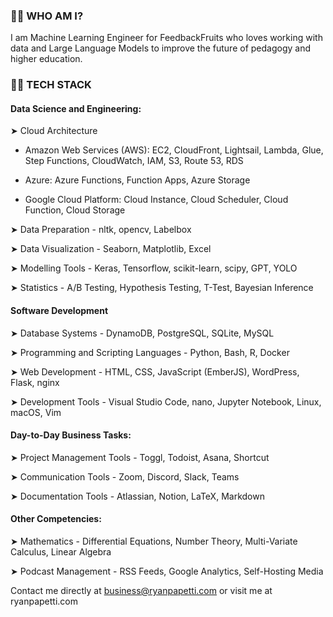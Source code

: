 <!-- ### Hi there 👋 -->

<!--
**ryanpapetti/ryanpapetti** is a ✨ _special_ ✨ repository because its `README.md` (this file) appears on your GitHub profile.

Here are some ideas to get you started:

- 🔭 I’m currently working on ...
- 🌱 I’m currently learning ...
- 👯 I’m looking to collaborate on ...
- 🤔 I’m looking for help with ...
- 💬 Ask me about ...
- 📫 How to reach me: ...
- 😄 Pronouns: ...
- ⚡ Fun fact: ...
-->


### 🧑‍💼 WHO AM I?
I am Machine Learning Engineer for FeedbackFruits who loves working with data and Large Language Models to improve the future of pedagogy and higher education.

### 🧑‍💻 TECH STACK

#### Data Science and Engineering:
➤ Cloud Architecture

- Amazon Web Services (AWS):  EC2, CloudFront, Lightsail, Lambda, Glue, Step Functions, CloudWatch, IAM, S3, Route 53, RDS

- Azure: Azure Functions, Function Apps, Azure Storage

- Google Cloud Platform: Cloud Instance, Cloud Scheduler, Cloud Function, Cloud Storage

➤ Data Preparation - nltk, opencv, Labelbox

➤ Data Visualization -  Seaborn, Matplotlib, Excel

➤ Modelling Tools - Keras, Tensorflow, scikit-learn, scipy, GPT, YOLO

➤ Statistics -  A/B Testing, Hypothesis Testing, T-Test, Bayesian Inference

#### Software Development
➤ Database Systems - DynamoDB, PostgreSQL, SQLite, MySQL

➤ Programming and Scripting Languages - Python, Bash, R, Docker

➤ Web Development - HTML, CSS, JavaScript (EmberJS), WordPress, Flask, nginx

➤ Development Tools - Visual Studio Code, nano, Jupyter Notebook, Linux, macOS, Vim


#### Day-to-Day Business Tasks: 
➤ Project Management Tools - Toggl, Todoist, Asana, Shortcut

➤ Communication Tools - Zoom, Discord, Slack, Teams

➤ Documentation Tools - Atlassian, Notion, LaTeX, Markdown


#### Other Competencies: 
➤ Mathematics - Differential Equations, Number Theory, Multi-Variate Calculus, Linear Algebra

➤ Podcast Management - RSS Feeds, Google Analytics, Self-Hosting Media

Contact me directly at business@ryanpapetti.com or visit me at ryanpapetti.com
